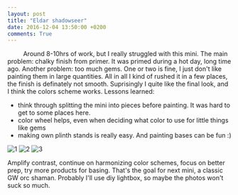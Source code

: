 ```yaml
---
layout: post
title: "Eldar shadowseer"
date: 2016-12-04 13:50:00 +0200
comments: True
---
```



&nbsp;&nbsp;&nbsp;&nbsp;&nbsp;&nbsp;&nbsp;&nbsp;
Around 8-10hrs of work, but I really struggled with this mini. The main problem: chalky finish from primer. It was primed during a hot day, long time ago.
Another problem: too much gems. One or two is fine, I just don't like painting them in large quantities. All in all I kind of rushed it in a few places, the finish is definately not smooth. Suprisingly I quite like the final look, and I think the colors scheme works. Lessons learned:

*  think through splitting the mini into pieces before painting. It was hard to get to some places here.
*  color wheel helps, even when deciding what color to use for little things like gems
*  making own plinth stands is really easy. And painting bases can be fun :)

![1](http://drive.google.com/uc?export=view&id=0B8W6Bk6dW7caZ2ozOEdvcVBoUzQ)
![2](http://drive.google.com/uc?export=view&id=0B8W6Bk6dW7caSDIta2V5MUIzYms)
![3](http://drive.google.com/uc?export=view&id=0B8W6Bk6dW7cabW9URDFfTjUtdG8)

Amplify contrast, continue on harmonizing color schemes, focus on better prep, try more products for basing.
That's the goal for next mini, a classic GW orc shaman. Probably I'll use diy lightbox, so maybe the photos won't suck so much.





